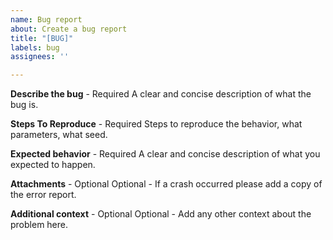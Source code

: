 ```yaml
---
name: Bug report
about: Create a bug report
title: "[BUG]"
labels: bug
assignees: ''

---
```


**Describe the bug**  - Required
A clear and concise description of what the bug is.

**Steps To Reproduce** - Required
Steps to reproduce the behavior, what parameters, what seed.


**Expected behavior** - Required
A clear and concise description of what you expected to happen.

**Attachments** - Optional
Optional - If a crash occurred please add a copy of the error report.

**Additional context** - Optional
Optional - Add any other context about the problem here.
